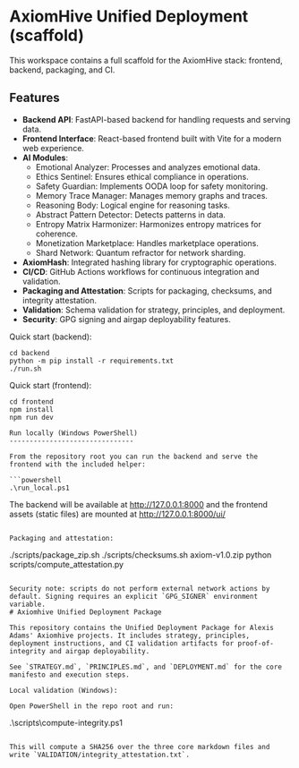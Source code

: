 # AxiomHive Unified Deployment (scaffold)

This workspace contains a full scaffold for the AxiomHive stack: frontend, backend, packaging, and CI.

## Features

- **Backend API**: FastAPI-based backend for handling requests and serving data.
- **Frontend Interface**: React-based frontend built with Vite for a modern web experience.
- **AI Modules**:
  - Emotional Analyzer: Processes and analyzes emotional data.
  - Ethics Sentinel: Ensures ethical compliance in operations.
  - Safety Guardian: Implements OODA loop for safety monitoring.
  - Memory Trace Manager: Manages memory graphs and traces.
  - Reasoning Body: Logical engine for reasoning tasks.
  - Abstract Pattern Detector: Detects patterns in data.
  - Entropy Matrix Harmonizer: Harmonizes entropy matrices for coherence.
  - Monetization Marketplace: Handles marketplace operations.
  - Shard Network: Quantum refractor for network sharding.
- **AxiomHash**: Integrated hashing library for cryptographic operations.
- **CI/CD**: GitHub Actions workflows for continuous integration and validation.
- **Packaging and Attestation**: Scripts for packaging, checksums, and integrity attestation.
- **Validation**: Schema validation for strategy, principles, and deployment.
- **Security**: GPG signing and airgap deployability features.

Quick start (backend):

```
cd backend
python -m pip install -r requirements.txt
./run.sh
```

Quick start (frontend):

```
cd frontend
npm install
npm run dev

Run locally (Windows PowerShell)
-------------------------------

From the repository root you can run the backend and serve the frontend with the included helper:

```powershell
.\run_local.ps1
```

The backend will be available at http://127.0.0.1:8000 and the frontend assets (static files) are mounted at http://127.0.0.1:8000/ui/
```

Packaging and attestation:

```
./scripts/package_zip.sh
./scripts/checksums.sh axiom-v1.0.zip
python scripts/compute_attestation.py
```

Security note: scripts do not perform external network actions by default. Signing requires an explicit `GPG_SIGNER` environment variable.
# Axiomhive Unified Deployment Package

This repository contains the Unified Deployment Package for Alexis Adams' Axiomhive projects. It includes strategy, principles, deployment instructions, and CI validation artifacts for proof-of-integrity and airgap deployability.

See `STRATEGY.md`, `PRINCIPLES.md`, and `DEPLOYMENT.md` for the core manifesto and execution steps.

Local validation (Windows):

Open PowerShell in the repo root and run:

```
.\scripts\compute-integrity.ps1
```

This will compute a SHA256 over the three core markdown files and write `VALIDATION/integrity_attestation.txt`.
